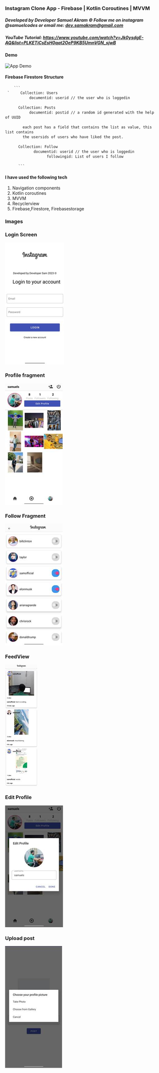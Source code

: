 ### Instagram Clone App - Firebase | Kotlin Coroutines | MVVM 
#####      Developed by Developer Samuel Akram © Follow me on instagram @samuelcodes or email me: dev.samakram@gmail.com

##### YouTube Tutorial: https://www.youtube.com/watch?v=Jk0ysdgE-AQ&list=PLKETiCsEsH0qat2OeP9KB5UmnVGN_sjwB

#### Demo

![App Demo](./images/DEMO.gif)


#### Firebase Firestore Structure 

        ```
     `     Collection: Users
               documentid: userid // the user who is loggedin
     
          Collection: Posts
               documentid: postid // a random id generated with the help of UUID
           
            each post has a field that contains the list as value, this list contains 
            the usersids of users who have liked the post. 
     
          Collection: Follow
                 documentid: userid // the user who is loggedin
                       followingid: List of users I follow
          
          ```

#### I have used the following tech 

1. Navigation components 
2. Kotlin coroutines
3. MVVM
4. Recyclerview
5. Firebase,Firestore, Firebasestorage


### Images

### Login Screen
![](images/8861.jpg)

### Profile fragment 
![](images/8860.jpg)

### Follow Fragment
![](images/8857.jpg)

### FeedView 
![](images/8856.jpg)

### Edit Profile 
![](images/8859.jpg)

### Upload post 
![](images/8858.jpg)


